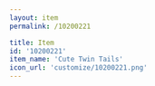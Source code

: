 ```yaml
---
layout: item
permalink: /10200221

title: Item
id: '10200221'
item_name: 'Cute Twin Tails'
icon_url: 'customize/10200221.png'
---
```


